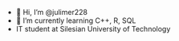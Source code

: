 - 👋 Hi, I’m @julimer228
- 🌱 I’m currently learning C++, R, SQL
- IT student at Silesian University of Technology
